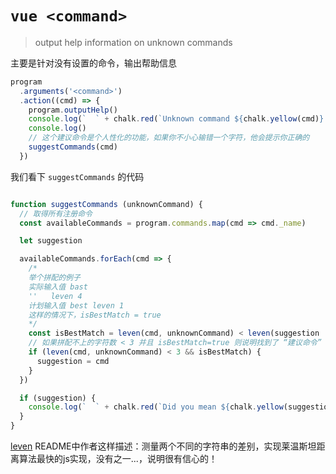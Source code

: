 # `vue <command>`

>  output help information on unknown commands

主要是针对没有设置的命令，输出帮助信息

```js
program
  .arguments('<command>')
  .action((cmd) => {
    program.outputHelp()
    console.log(`  ` + chalk.red(`Unknown command ${chalk.yellow(cmd)}.`))
    console.log()
    // 这个建议命令是个人性化的功能，如果你不小心输错一个字符，他会提示你正确的
    suggestCommands(cmd)
  })
```

我们看下 `suggestCommands` 的代码

```js

function suggestCommands (unknownCommand) {
  // 取得所有注册命令
  const availableCommands = program.commands.map(cmd => cmd._name)

  let suggestion

  availableCommands.forEach(cmd => {
    /*
    举个拼配的例子
    实际输入值 bast
    ''   leven 4
    计划输入值 best leven 1
    这样的情况下，isBestMatch = true
    */
    const isBestMatch = leven(cmd, unknownCommand) < leven(suggestion || '', unknownCommand)
    // 如果拼配不上的字符数 < 3 并且 isBestMatch=true 则说明找到了 “建议命令”
    if (leven(cmd, unknownCommand) < 3 && isBestMatch) {
      suggestion = cmd
    }
  })

  if (suggestion) {
    console.log(`  ` + chalk.red(`Did you mean ${chalk.yellow(suggestion)}?`))
  }
}
```

[leven](https://github.com/sindresorhus/leven) README中作者这样描述：测量两个不同的字符串的差别，实现莱温斯坦距离算法最快的js实现，没有之一...，说明很有信心的！
